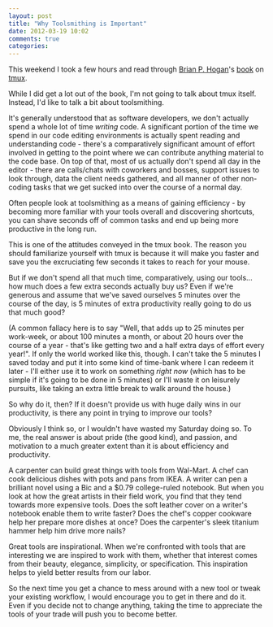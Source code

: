 ```yaml
---
layout: post
title: "Why Toolsmithing is Important"
date: 2012-03-19 10:02
comments: true
categories: 
---
```


This weekend I took a few hours and read through [Brian P. Hogan][bphogan]'s
[book][pragprogtmux] on [tmux][tmux]. 

While I did get a lot out of the book, I'm not going to talk about tmux itself.
Instead, I'd like to talk a bit about toolsmithing.

It's generally understood that as software developers, we don't actually spend a
whole lot of time _writing_ code. A significant portion of the time we spend in
our code editing environments is actually spent reading and understanding code -
there's a comparatively significant amount of effort involved in getting to the
point where we can contribute anything material to the code base. On top of
that, most of us actually don't spend all day in the editor - there are
calls/chats with coworkers and bosses, support issues to look through, data the
client needs gathered, and all manner of other non-coding tasks that we get
sucked into over the course of a normal day.

Often people look at toolsmithing as a means of gaining efficiency - by becoming
more familiar with your tools overall and discovering shortcuts, you can shave
seconds off of common tasks and end up being more productive in the long run.

This is one of the attitudes conveyed in the tmux book. The reason you should
familiarize yourself with tmux is because it will make you faster and save you
the excruciating few seconds it takes to reach for your mouse. 

But if we don't spend all that much time, comparatively, using our tools... how
much does a few extra seconds actually buy us? Even if we're generous and assume
that we've saved ourselves 5 minutes over the course of the day, is 5 minutes of
extra productivity really going to do us that much good? 

(A common fallacy here is to say "Well, that adds up to 25 minutes per
work-week, or about 100 minutes a month, or about 20 hours over the course of a
year - that's like getting two and a half extra days of effort every year!". If
only the world worked like this, though. I can't take the 5 minutes I saved
today and put it into some kind of time-bank where I can redeem it later - I'll
either use it to work on something *right now* (which has to be simple if it's
going to be done in 5 minutes) or I'll waste it on leisurely pursuits, like
taking an extra little break to walk around the house.)

So why do it, then? If it doesn't provide us with huge daily wins in our
productivity, is there any point in trying to improve our tools?

Obviously I think so, or I wouldn't have wasted my Saturday doing so. To me, the
real answer is about pride (the good kind), and passion, and motivation to a
much greater extent than it is about efficiency and productivity.

A carpenter can build great things with tools from Wal-Mart. A chef can cook
delicious dishes with pots and pans from IKEA. A writer can pen a brilliant
novel using a Bic and a $0.79 college-ruled notebook. But when you look at how
the great artists in their field work, you find that they tend towards more
expensive tools. Does the soft leather cover on a writer's notebook enable them
to write faster? Does the chef's copper cookware help her prepare more dishes at
once? Does the carpenter's sleek titanium hammer help him drive more nails?

Great tools are inspirational. When we're confronted with tools that are
interesting we are inspired to work with them, whether that interest comes from
their beauty, elegance, simplicity, or specification. This inspiration helps to
yield better results from our labor.

So the next time you get a chance to mess around with a new tool or tweak your
existing workflow, I would encourage you to get in there and do it. Even if you
decide not to change anything, taking the time to appreciate the tools of your
trade will push you to become better.

[bphogan]: http://twitter.com/#!/bphogan
[pragprogtmux]: http://pragprog.com/book/bhtmux/tmux
[tmux]: http://tmux.sourceforge.net/
